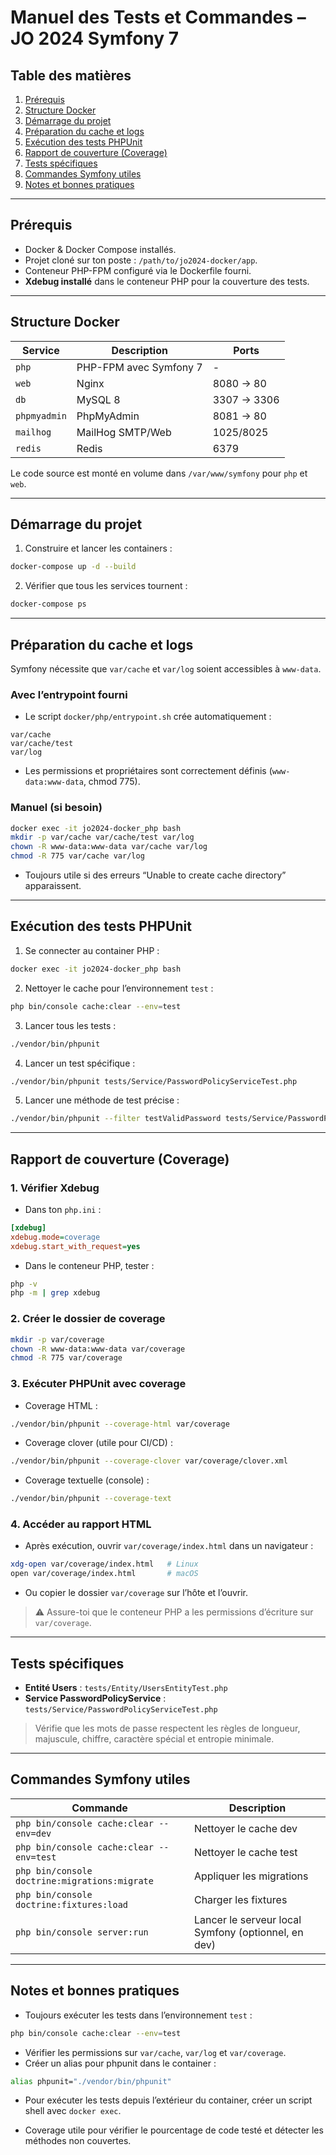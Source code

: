 # Manuel des Tests et Commandes – JO 2024 Symfony 7

## Table des matières

1. [Prérequis](#prérequis)  
2. [Structure Docker](#structure-docker)  
3. [Démarrage du projet](#démarrage-du-projet)  
4. [Préparation du cache et logs](#préparation-du-cache-et-logs)  
5. [Exécution des tests PHPUnit](#exécution-des-tests-phpunit)  
6. [Rapport de couverture (Coverage)](#rapport-de-couverture-coverage)  
7. [Tests spécifiques](#tests-spécifiques)  
8. [Commandes Symfony utiles](#commandes-symfony-utiles)  
9. [Notes et bonnes pratiques](#notes-et-bonnes-pratiques)  

---

## Prérequis

- Docker & Docker Compose installés.  
- Projet cloné sur ton poste : `/path/to/jo2024-docker/app`.  
- Conteneur PHP-FPM configuré via le Dockerfile fourni.  
- **Xdebug installé** dans le conteneur PHP pour la couverture des tests.

---

## Structure Docker

| Service | Description | Ports |
|---------|------------|-------|
| `php` | PHP-FPM avec Symfony 7 | - |
| `web` | Nginx | 8080 → 80 |
| `db` | MySQL 8 | 3307 → 3306 |
| `phpmyadmin` | PhpMyAdmin | 8081 → 80 |
| `mailhog` | MailHog SMTP/Web | 1025/8025 |
| `redis` | Redis | 6379 |

Le code source est monté en volume dans `/var/www/symfony` pour `php` et `web`.

---

## Démarrage du projet

1. Construire et lancer les containers :

```bash
docker-compose up -d --build
```

2. Vérifier que tous les services tournent :

```bash
docker-compose ps
```

---

## Préparation du cache et logs

Symfony nécessite que `var/cache` et `var/log` soient accessibles à `www-data`.  

### Avec l’entrypoint fourni

- Le script `docker/php/entrypoint.sh` crée automatiquement :

```text
var/cache
var/cache/test
var/log
```

- Les permissions et propriétaires sont correctement définis (`www-data:www-data`, chmod 775).  

### Manuel (si besoin)

```bash
docker exec -it jo2024-docker_php bash
mkdir -p var/cache var/cache/test var/log
chown -R www-data:www-data var/cache var/log
chmod -R 775 var/cache var/log
```

- Toujours utile si des erreurs “Unable to create cache directory” apparaissent.

---

## Exécution des tests PHPUnit

1. Se connecter au container PHP :

```bash
docker exec -it jo2024-docker_php bash
```

2. Nettoyer le cache pour l’environnement `test` :

```bash
php bin/console cache:clear --env=test
```

3. Lancer tous les tests :

```bash
./vendor/bin/phpunit
```

4. Lancer un test spécifique :

```bash
./vendor/bin/phpunit tests/Service/PasswordPolicyServiceTest.php
```

5. Lancer une méthode de test précise :

```bash
./vendor/bin/phpunit --filter testValidPassword tests/Service/PasswordPolicyServiceTest.php
```

---

## Rapport de couverture (Coverage)

### 1. Vérifier Xdebug

- Dans ton `php.ini` :

```ini
[xdebug]
xdebug.mode=coverage
xdebug.start_with_request=yes
```

- Dans le conteneur PHP, tester :

```bash
php -v
php -m | grep xdebug
```

### 2. Créer le dossier de coverage

```bash
mkdir -p var/coverage
chown -R www-data:www-data var/coverage
chmod -R 775 var/coverage
```

### 3. Exécuter PHPUnit avec coverage

- Coverage HTML :

```bash
./vendor/bin/phpunit --coverage-html var/coverage
```

- Coverage clover (utile pour CI/CD) :

```bash
./vendor/bin/phpunit --coverage-clover var/coverage/clover.xml
```

- Coverage textuelle (console) :

```bash
./vendor/bin/phpunit --coverage-text
```

### 4. Accéder au rapport HTML

- Après exécution, ouvrir `var/coverage/index.html` dans un navigateur :

```bash
xdg-open var/coverage/index.html   # Linux
open var/coverage/index.html       # macOS
```

- Ou copier le dossier `var/coverage` sur l’hôte et l’ouvrir.

> ⚠️ Assure-toi que le conteneur PHP a les permissions d’écriture sur `var/coverage`.

---

## Tests spécifiques

- **Entité Users** : `tests/Entity/UsersEntityTest.php`  
- **Service PasswordPolicyService** : `tests/Service/PasswordPolicyServiceTest.php`  

> Vérifie que les mots de passe respectent les règles de longueur, majuscule, chiffre, caractère spécial et entropie minimale.

---

## Commandes Symfony utiles

| Commande | Description |
|----------|-------------|
| `php bin/console cache:clear --env=dev` | Nettoyer le cache dev |
| `php bin/console cache:clear --env=test` | Nettoyer le cache test |
| `php bin/console doctrine:migrations:migrate` | Appliquer les migrations |
| `php bin/console doctrine:fixtures:load` | Charger les fixtures |
| `php bin/console server:run` | Lancer le serveur local Symfony (optionnel, en dev) |

---

## Notes et bonnes pratiques

- Toujours exécuter les tests dans l’environnement `test` :

```bash
php bin/console cache:clear --env=test
```

- Vérifier les permissions sur `var/cache`, `var/log` et `var/coverage`.  
- Créer un alias pour phpunit dans le container :

```bash
alias phpunit="./vendor/bin/phpunit"
```

- Pour exécuter les tests depuis l’extérieur du container, créer un script shell avec `docker exec`.

- Coverage utile pour vérifier le pourcentage de code testé et détecter les méthodes non couvertes.

